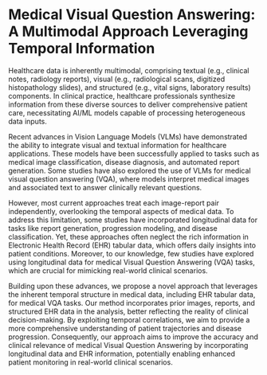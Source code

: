 # Medical Visual Question Answering: A Multimodal Approach Leveraging Temporal Information
Healthcare data is inherently multimodal, comprising textual (e.g., clinical notes, radiology reports), visual (e.g., radiological scans, digitized histopathology slides), and structured (e.g., vital signs, laboratory results) components. In clinical practice, healthcare professionals synthesize information from these diverse sources to deliver comprehensive patient care, necessitating AI/ML models capable of processing heterogeneous data inputs.

Recent advances in Vision Language Models (VLMs) have demonstrated the ability to integrate visual and textual information for healthcare applications. These models have been successfully applied to tasks such as medical image classification, disease diagnosis, and automated report generation. Some studies have also explored the use of VLMs for medical visual question answering (VQA), where models interpret medical images and associated text to answer clinically relevant questions.

However, most current approaches treat each image-report pair independently, overlooking the temporal aspects of medical data. To address this limitation, some studies have incorporated longitudinal data for tasks like report generation, progression modeling, and disease classification. Yet, these approaches often neglect the rich information in Electronic Health Record (EHR) tabular data, which offers daily insights into patient conditions. Moreover, to our knowledge, few studies have explored using longitudinal data for medical Visual Question Answering (VQA) tasks, which are crucial for mimicking real-world clinical scenarios.

Building upon these advances, we propose a novel approach that leverages the inherent temporal structure in medical data, including EHR tabular data, for medical VQA tasks. Our method incorporates prior images, reports, and structured EHR data in the analysis, better reflecting the reality of clinical decision-making. By exploiting temporal correlations, we aim to provide a more comprehensive understanding of patient trajectories and disease progression. Consequently, our approach aims to improve the accuracy and clinical relevance of medical Visual Question Answering by incorporating longitudinal data and EHR information, potentially enabling enhanced patient monitoring in real-world clinical scenarios.
